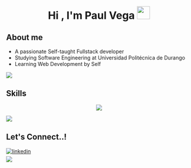 <h1 align="center"><b>Hi , I'm Paul Vega </b><img src="https://media.giphy.com/media/hvRJCLFzcasrR4ia7z/giphy.gif" width="35"></h1>

## <b>About me</b>

- A passionate Self-taught Fullstack developer
- Studying Software Engineering at Universidad Politécnica de Durango
- Learning Web Development by Self

<img src="https://user-images.githubusercontent.com/73097560/115834477-dbab4500-a447-11eb-908a-139a6edaec5c.gif">

## <b>Skills</b>

<p align="center">
  <a href="https://skillicons.dev">
    <img src="https://skillicons.dev/icons?i=cs,cpp,dotnet,java,js,nodejs,react,nextjs,py,php,postgres,css,html,ps,ai&theme=light" />
  </a>
</p>

<img src="https://user-images.githubusercontent.com/73097560/115834477-dbab4500-a447-11eb-908a-139a6edaec5c.gif">

## <b> Let's Connect..!</b>
<div align='left'>

<a href="https://www.linkedin.com/in/is-paulvega/" target="_blank">
<img src="https://skillicons.dev/icons?i=linkedin" alt=linkedin style="margin-bottom: 5px;"/>
</a>

</div>

<img src="https://user-images.githubusercontent.com/73097560/115834477-dbab4500-a447-11eb-908a-139a6edaec5c.gif">
